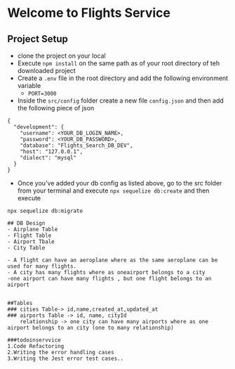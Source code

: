 # Welcome to Flights Service

## Project Setup
- clone the project on your local
- Execute `npm install` on the same path as of your root directory of teh downloaded project
- Create a `.env` file in the root directory and add the following environment variable
    - `PORT=3000`
- Inside the `src/config` folder create a new file `config.json` and then add the following piece of json

```
{
  "development": {
    "username": <YOUR_DB_LOGIN_NAME>,
    "password": <YOUR_DB_PASSWORD>,
    "database": "Flights_Search_DB_DEV",
    "host": "127.0.0.1",
    "dialect": "mysql"
  }
}

```
- Once you've added your db config as listed above, go to the src folder from your terminal and execute `npx sequelize db:create`
and then execute

`npx sequelize db:migrate`
```
## DB Design
- Airplane Table
- Flight Table
- Airport Tbale
- City Table

- A flight can have an aeroplane where as the same aeroplane can be used for many flights.
- A city has many flights where as oneairport belongs to a city
-one airport can have many flights , but one flight belongs to an airport


##Tables 
### cities Table-> id,name,created_at,updated_at
### airports Table -> id, name, cityId
    relationship -> one city can have many airports where as one airport belongs to an city (one to many relationship)

###todoinservvice
1.Code Refactoring
2.Writing the error handling cases
3.Writing the Jest error test cases..
